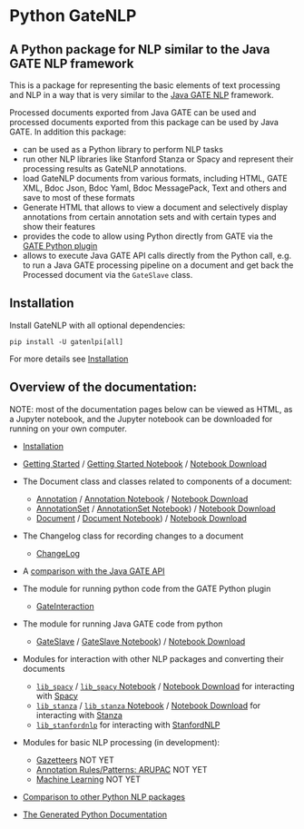 # Python GateNLP 
## A Python package for NLP similar to the Java GATE NLP framework

This is a package for representing the basic elements of text processing
and NLP in a way that is very similar to the
[Java GATE NLP](https://gate.ac.uk/)
framework.

Processed documents exported from Java GATE can be used and processed documents
exported from this package can be used by Java GATE. In addition this package:
* can be used as a Python library to perform NLP tasks
* run other NLP libraries like Stanford Stanza or Spacy and represent their processing results as 
  GateNLP annotations. 
* load GateNLP documents from various formats, including HTML, GATE XML, Bdoc Json, Bdoc Yaml, Bdoc MessagePack, Text and others and save
  to most of these formats
* Generate HTML that allows to view a document and selectively display annotations from certain annotation sets and with certain types and show
  their features 
* provides the code to allow using Python directly from GATE via the [GATE Python plugin](https://github.com/GateNLP/gateplugin-Python)
* allows to execute Java GATE API calls directly from the Python call, e.g.
  to run a Java GATE processing pipeline on a document and get back 
  the Processed document via the `GateSlave` class.

## Installation

Install GateNLP with all optional dependencies: 

`pip install -U gatenlpi[all]`

For more details see [Installation](installation.md)

## Overview of the documentation:

NOTE: most of the documentation pages below can be viewed as HTML, as a Jupyter notebook, and the Jupyter notebook can be downloaded 
for running on your own computer.

* [Installation](installation.md)
* [Getting Started](getting-started) / [Getting Started Notebook](https://nbviewer.jupyter.org/urls/gatenlp.github.io/python-gatenlp/getting-started.ipynb) / [Notebook Download](getting-started.ipynb)
* The Document class and classes related to components of a document:
  * [Annotation](annotations) / [Annotation Notebook](https://nbviewer.jupyter.org/urls/gatenlp.github.io/python-gatenlp/annotations.ipynb) / [Notebook Download](annotations.ipynb)
  * [AnnotationSet](annotationsets) / [AnnotationSet Notebook](https://nbviewer.jupyter.org/urls/gatenlp.github.io/python-gatenlp/annotationsets.ipynb)) / [Notebook Download](annotationsets.ipynb)
  * [Document](documents) / [Document Notebook](https://nbviewer.jupyter.org/urls/gatenlp.github.io/python-gatenlp/documents.ipynb)) / [Notebook Download](documents.ipynb)
* The Changelog class for recording changes to a document
  * [ChangeLog](changelogs)
* A [comparison with the Java GATE API](diffs2gate)
* The module for running python code from the GATE Python plugin
  * [GateInteraction](gateinteraction)
* The module for running Java GATE code from python
  * [GateSlave](gateslave) / [GateSlave Notebook](https://nbviewer.jupyter.org/urls/gatenlp.github.io/python-gatenlp/gateslave.ipynb)) / [Notebook Download](gateslave.ipynb)
* Modules for interaction with other NLP packages and converting their documents
  * [`lib_spacy`](lib_spacy) / [`lib_spacy` Notebook](https://nbviewer.jupyter.org/urls/gatenlp.github.io/python-gatenlp/lib_spacy.ipynb) / [Notebook Download](lib_spacy.ipynb) for interacting with [Spacy](spacy.io/)
  * [`lib_stanza`](lib_stanza) / [`lib_stanza` Notebook](https://nbviewer.jupyter.org/urls/gatenlp.github.io/python-gatenlp/lib_stanza.ipynb) / [Notebook Download](lib_stanza.ipynb) for interacting with [Stanza](https://stanfordnlp.github.io/stanza/)
  * [`lib_stanfordnlp`](lib_stanfordnlp) for interacting with [StanfordNLP](https://stanfordnlp.github.io/stanfordnlp/)
* Modules for basic NLP processing (in development):
  * [Gazetteers](gazetteers) NOT YET
  * [Annotation Rules/Patterns: ARUPAC](arupac) NOT YET
  * [Machine Learning](ml) NOT YET
* [Comparison to other Python NLP packages](comparison)

* [The Generated Python Documentation](pythondoc/gatenlp)
